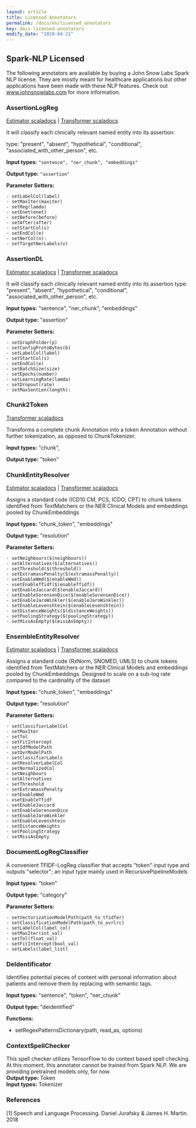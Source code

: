 ```yaml
---
layout: article
title: Licensed Annotators
permalink: /docs/en/licensed_annotators
key: docs-licensed-annotators
modify_date: "2020-04-21"
---
```


## Spark-NLP Licensed

The following annotators are available by buying a John Snow Labs Spark NLP license.
They are mostly meant for healthcare applications but other applications have been made with these NLP features.
Check out www.johnsnowlabs.com for more information.

### AssertionLogReg 
<a href="https://nlp.johnsnowlabs.com/licensed/api/index.html#com.johnsnowlabs.nlp.annotators.assertion.logreg.AssertionLogRegApproach">Estimator scaladocs</a> | 
<a href="https://nlp.johnsnowlabs.com/licensed/api/index.html#com.johnsnowlabs.nlp.annotators.assertion.logreg.AssertionLogRegModel">Transformer scaladocs</a>

It will classify each clinically relevant named entity into its assertion:

type: "present", "absent", "hypothetical", "conditional",
"associated_with_other_person", etc.

**Input types:** `"sentence", "ner_chunk", "embeddings"`

**Output type:** `"assertion"`

**Parameter Setters:**
```
- setLabelCol(label)
- setMaxIter(maxiter)
- setReg(lamda)
- setEnet(enet)
- setBefore(before)
- setAfter(after)
- setStartCol(s)
- setEndCol(e)
- setNerCol(n):
- setTargetNerLabels(v)
```

### AssertionDL 
<a href="https://nlp.johnsnowlabs.com/licensed/api/index.html#com.johnsnowlabs.nlp.annotators.assertion.dl.AssertionDLApproach">Estimator scaladocs</a> | 
<a href="https://nlp.johnsnowlabs.com/licensed/api/index.html#com.johnsnowlabs.nlp.annotators.assertion.dl.AssertionDLModel">Transformer scaladocs</a>

It will classify each clinically relevant named entity into its assertion
type: "present", "absent", "hypothetical", "conditional", "associated_with_other_person", etc.

**Input types:** "sentence", "ner_chunk", "embeddings"

**Output type:** "assertion"

**Parameter Setters:**
```
- setGraphFolder(p)
- setConfigProtoBytes(b)
- setLabelCol(label)
- setStartCol(s)
- setEndCol(e)
- setBatchSize(size)
- setEpochs(number)
- setLearningRate(lamda)
- setDropout(rate)
- setMaxSentLen(length):
```

### Chunk2Token
<a href="https://nlp.johnsnowlabs.com/licensed/api/index.html#com.johnsnowlabs.nlp.annotators.Chunk2Token">Transformer scaladocs</a>

Transforms a complete chunk Annotation into a token Annotation without further tokenization, as opposed to ChunkTokenizer.

**Input types:** "chunk",

**Output type:** "token"

### ChunkEntityResolver
<a href="https://nlp.johnsnowlabs.com/licensed/api/index.html#com.johnsnowlabs.nlp.annotators.resolution.ChunkEntityResolverApproach">Estimator scaladocs</a> | 
<a href="https://nlp.johnsnowlabs.com/licensed/api/index.html#com.johnsnowlabs.nlp.annotators.resolution.ChunkEntityResolverModel">Transformer scaladocs</a>

Assigns a standard code (ICD10 CM, PCS, ICDO; CPT) to chunk tokens identified from TextMatchers or the NER Clinical Models and embeddings pooled by ChunkEmbeddings

**Input types:** "chunk_token", "embeddings"

**Output type:** "resolution"

**Parameter Setters:**
```
- setNeighbours($(neighbours))
- setAlternatives($(alternatives))
- setThreshold($(threshold))
- setExtramassPenalty($(extramassPenalty))
- setEnableWmd($(enableWmd))
- vsetEnableTfidf($(enableTfidf))
- setEnableJaccard($(enableJaccard))
- setEnableSorensenDice($(enableSorensenDice))
- setEnableJaroWinkler($(enableJaroWinkler))
- setEnableLevenshtein($(enableLevenshtein))
- setDistanceWeights($(distanceWeights))
- setPoolingStrategy($(poolingStrategy))
- setMissAsEmpty($(missAsEmpty))
```

### EnsembleEntityResolver
<a href="https://nlp.johnsnowlabs.com/licensed/api/index.html#com.johnsnowlabs.nlp.annotators.resolution.EnsembleEntityResolverApproach">Estimator scaladocs</a> | 
<a href="https://nlp.johnsnowlabs.com/licensed/api/index.html#com.johnsnowlabs.nlp.annotators.resolution.EnsembleEntityResolverModel">Transformer scaladocs</a>

Assigns a standard code (RxNorm, SNOMED, UMLS) to chunk tokens identified from TextMatchers or the NER Clinical Models and embeddings pooled by ChunkEmbeddings.
Designed to scale on a sub-log rate compared to the cardinality of the dataset

**Input types:** "chunk_token", "embeddings"

**Output type:** "resolution"

**Parameter Setters:**
```
- setClassifierLabelCol
- setMaxIter
- setTol
- setFitIntercept
- setIdfModelPath
- setOvrModelPath
- setClassifierLabels
- setResolverLabelCol
- setNormalizedCol
- setNeighbours
- setAlternatives
- setThreshold
- setExtramassPenalty
- setEnableWmd
- vsetEnableTfidf
- setEnableJaccard
- setEnableSorensenDice
- setEnableJaroWinkler
- setEnableLevenshtein
- setDistanceWeights
- setPoolingStrategy
- setMissAsEmpty
```
### DocumentLogRegClassifier

A convenient TFIDF-LogReg classifier that accepts "token" input type and outputs "selector"; an input type mainly used in RecursivePipelineModels

**Input types:** "token"

**Output type:** "category"

**Parameter Setters:**
```
- setVectorizationModelPath(path_to_tfidfer)
- setClassificationModelPath(path_to_ovrlrc)
- setLabelCol(label_col)
- setMaxIter(int_val)
- setTol(float_val)
- setFitIntercept(bool_val)
- setLabels(label_list)
```


### DeIdentificator

Identifies potential pieces of content with personal information about
patients and remove them by replacing with semantic tags.

**Input types:** "sentence", "token", "ner_chunk"

**Output type:** "deidentified"

**Functions:**

- setRegexPatternsDictionary(path, read_as, options)

### ContextSpellChecker

This spell checker utilizes TensorFlow to do context based spell checking. At this moment, this annotator cannot be trained from Spark NLP. We are providing pretrained models only, for now.  
**Output type:** Token  
**Input types:** Tokenizer  

### References

[1] Speech and Language Processing. Daniel Jurafsky & James H. Martin. 2018
